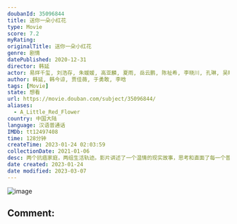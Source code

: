 ```yaml
---
doubanId: 35096844
title: 送你一朵小红花
type: Movie
score: 7.2
myRating: 
originalTitle: 送你一朵小红花
genre: 剧情
datePublished: 2020-12-31
director: 韩延
actor: 易烊千玺, 刘浩存, 朱媛媛, 高亚麟, 夏雨, 岳云鹏, 陈祉希, 李晓川, 孔琳, 吴晓亮, 张绍刚, 孙强, 安笑歌, 李增辉, 姚未平, 张浩天, 柴陆
author: 韩延, 韩今谅, 贾佳薇, 于勇敢, 李晗
tags: [Movie]
state: 想看
url: https://movie.douban.com/subject/35096844/
aliases:
  - A_Little_Red_Flower
country: 中国大陆
language: 汉语普通话
IMDb: tt12497408
time: 128分钟
createTime: 2023-01-24 02:03:59
collectionDate: 2021-01-06
desc: 两个抗癌家庭，两组生活轨迹。影片讲述了一个温情的现实故事，思考和直面了每一个普通人都会面临的终极问题——想象死亡随时可能到来，我们唯一要做的就是爱和珍惜。
date created: 2023-01-24
date modified: 2023-03-07
---
```


![image](p2618247457.jpg)

Comment:
---
